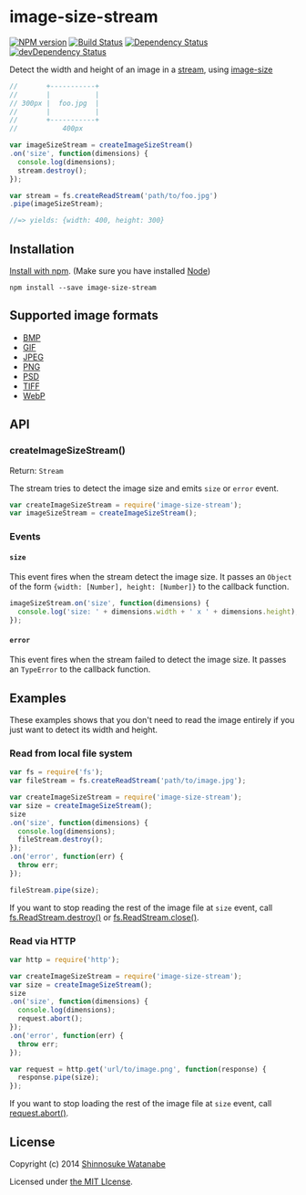 # image-size-stream 

[![NPM version](https://badge.fury.io/js/image-size-stream.svg)](http://badge.fury.io/js/image-size-stream)
[![Build Status](https://travis-ci.org/shinnn/image-size-stream.svg?branch=master)](https://travis-ci.org/shinnn/image-size-stream)
[![Dependency Status](https://david-dm.org/shinnn/image-size-stream.svg)](https://david-dm.org/shinnn/image-size-stream)
[![devDependency Status](https://david-dm.org/shinnn/image-size-stream/dev-status.svg)](https://david-dm.org/shinnn/image-size-stream#info=devDependencies)

Detect the width and height of an image in a [stream](http://nodejs.org/api/stream.html), using [image-size](https://github.com/netroy/image-size)

```javascript
//       +-----------+
//       |           |
// 300px |  foo.jpg  |
//       |           |
//       +-----------+
//           400px 

var imageSizeStream = createImageSizeStream()
.on('size', function(dimensions) {
  console.log(dimensions);
  stream.destroy();
});

var stream = fs.createReadStream('path/to/foo.jpg')
.pipe(imageSizeStream);

//=> yields: {width: 400, height: 300}
```

## Installation

[Install with npm](https://www.npmjs.org/doc/cli/npm-install.html). (Make sure you have installed [Node](http://nodejs.org/))

```
npm install --save image-size-stream
```

## Supported image formats

* [BMP](http://wikipedia.org/wiki/BMP_file_format)
* [GIF](http://wikipedia.org/wiki/Graphics_Interchange_Format)
* [JPEG](http://wikipedia.org/wiki/JPEG)
* [PNG](http://wikipedia.org/wiki/Portable_Network_Graphics)
* [PSD](http://wikipedia.org/wiki/Adobe_Photoshop#File_format)
* [TIFF](http://wikipedia.org/wiki/Tagged_Image_File_Format)
* [WebP](http://wikipedia.org/wiki/WebP)

## API

### createImageSizeStream()

Return: `Stream`

The stream tries to detect the image size and emits `size` or `error` event.

```javascript
var createImageSizeStream = require('image-size-stream');
var imageSizeStream = createImageSizeStream();
```

### Events

#### `size`

This event fires when the stream detect the image size. It passes an `Object` of the form `{width: [Number], height: [Number]}` to the callback function.

```javascript
imageSizeStream.on('size', function(dimensions) {
  console.log('size: ' + dimensions.width + ' x ' + dimensions.height);
});
```

#### `error`

This event fires when the stream failed to detect the image size. It passes an `TypeError` to the callback function.

## Examples

These examples shows that you don't need to read the image entirely if you just want to detect its width and height.

### Read from local file system

```javascript
var fs = require('fs');
var fileStream = fs.createReadStream('path/to/image.jpg');

var createImageSizeStream = require('image-size-stream');
var size = createImageSizeStream();
size
.on('size', function(dimensions) {
  console.log(dimensions);
  fileStream.destroy();
});
.on('error', function(err) {
  throw err;
});

fileStream.pipe(size);
```

If you want to stop reading the rest of the image file at `size` event, call [fs.ReadStream.destroy()](https://github.com/joyent/node/blob/03e9f84933fe610b04b107cf1f83d17485e8906e/lib/fs.js#L1578-L1585) or [fs.ReadStream.close()](https://github.com/joyent/node/blob/03e9f84933fe610b04b107cf1f83d17485e8906e/lib/fs.js#L1588-L1611).

### Read via HTTP

```javascript
var http = require('http');

var createImageSizeStream = require('image-size-stream');
var size = createImageSizeStream();
size
.on('size', function(dimensions) {
  console.log(dimensions);
  request.abort();
});
.on('error', function(err) {
  throw err;
});

var request = http.get('url/to/image.png', function(response) {
  response.pipe(size);
});
```

If you want to stop loading the rest of the image file at `size` event, call [request.abort()](http://nodejs.org/api/http.html#http_request_abort).

## License

Copyright (c) 2014 [Shinnosuke Watanabe](https://github.com/shinnn)

Licensed under [the MIT LIcense](./LICENSE).
